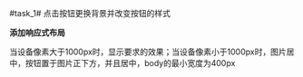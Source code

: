 #task_1#
点击按钮更换背景并改变按钮的样式

**添加响应式布局**

当设备像素大于1000px时，显示要求的效果；当设备像素小于1000px时，图片居中，按钮置于图片正下方，并且居中，body的最小宽度为400px